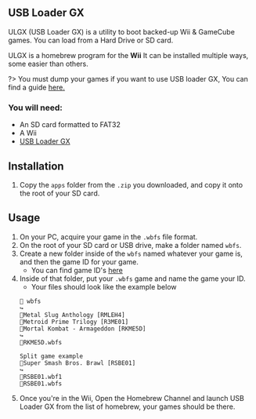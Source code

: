 ## USB Loader GX

ULGX (USB Loader GX) is a utility to boot backed-up Wii & GameCube games. You can load from a Hard Drive or SD card.

ULGX is a homebrew program for the **Wii** It can be installed multiple ways, some easier than others.

?> You must dump your games if you want to use USB loader GX, You can find a guide [here.](https://wiki.hacks.guide/wiki/Wii:Dump_Games)
### You will need:
 * An SD card formatted to FAT32
 * A Wii
 * [USB Loader GX](https://hbb1.oscwii.org/hbb/usbloader_gx/usbloader_gx.zip)

## Installation
1. Copy the ```apps``` folder from the ```.zip``` you downloaded, and copy it onto the root of your SD card.
## Usage
1. On your PC, acquire your game in the `.wbfs` file format.
2. On the root of your SD card or USB drive, make a folder named `wbfs`.
3. Create a new folder inside of the `wbfs` named whatever your game is, and then the game ID for your game. 
    - You can find game ID's [here](https://www.gametdb.com/)
4. Inside of that folder, put your `.wbfs` game and name the game your ID.
    - Your files should look like the example below
    ```
    📁 wbfs
    ↪️ 
    📁Metal Slug Anthology [RMLEH4]
    📁Metroid Prime Trilogy [R3ME01]
    📁Mortal Kombat - Armageddon [RKME5D]
    ↪️ 
    📄RKME5D.wbfs

    Split game example
    📁Super Smash Bros. Brawl [RSBE01]
    ↪️ 
    📄RSBE01.wbf1
    📄RSBE01.wbfs
    ```
5. Once you're in the Wii, Open the Homebrew Channel and launch USB Loader GX from the list of homebrew, your games should be there.

